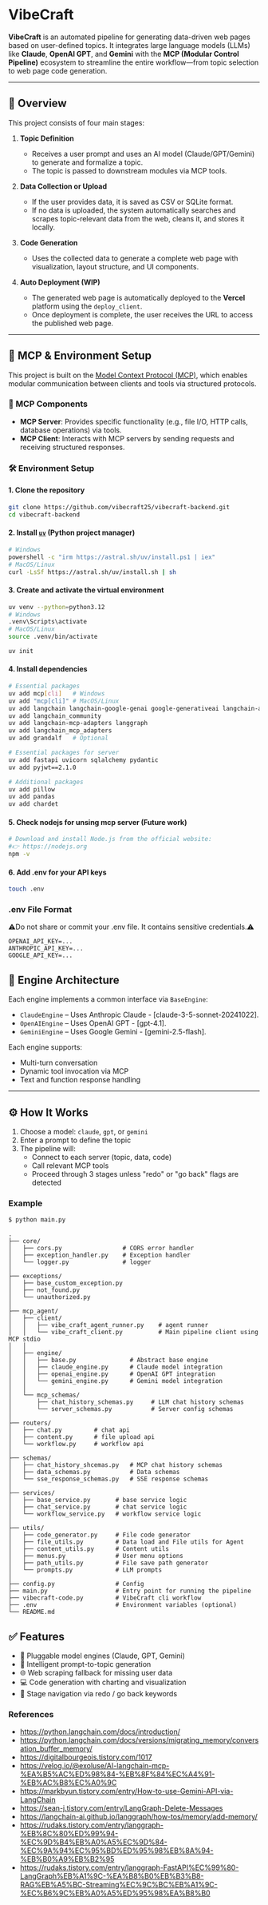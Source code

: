 # VibeCraft

**VibeCraft** is an automated pipeline for generating data-driven web pages based on user-defined topics. It integrates large language models (LLMs) like **Claude**, **OpenAI GPT**, and **Gemini** with the **MCP (Modular Control Pipeline)** ecosystem to streamline the entire workflow—from topic selection to web page code generation.

---

## 🚀 Overview

This project consists of four main stages:

1. **Topic Definition**
   - Receives a user prompt and uses an AI model (Claude/GPT/Gemini) to generate and formalize a topic.
   - The topic is passed to downstream modules via MCP tools.

2. **Data Collection or Upload**
   - If the user provides data, it is saved as CSV or SQLite format.
   - If no data is uploaded, the system automatically searches and scrapes topic-relevant data from the web, cleans it, and stores it locally.

3. **Code Generation**
   - Uses the collected data to generate a complete web page with visualization, layout structure, and UI components.

4. **Auto Deployment (WIP)**
   - The generated web page is automatically deployed to the **Vercel** platform using the `deploy_client`.
   - Once deployment is complete, the user receives the URL to access the published web page.
---

## 🧰 MCP & Environment Setup

This project is built on the [Model Context Protocol (MCP)](https://modelcontextprotocol.io/introduction), which enables modular communication between clients and tools via structured protocols.

### 🔌 MCP Components

- **MCP Server**: Provides specific functionality (e.g., file I/O, HTTP calls, database operations) via tools.  
- **MCP Client**: Interacts with MCP servers by sending requests and receiving structured responses.

### 🛠 Environment Setup
#### 1. Clone the repository
```bash
git clone https://github.com/vibecraft25/vibecraft-backend.git
cd vibecraft-backend
```
#### 2. Install [`uv`](https://github.com/astral-sh/uv) (Python project manager)
```bash
# Windows
powershell -c "irm https://astral.sh/uv/install.ps1 | iex"
# MacOS/Linux
curl -LsSf https://astral.sh/uv/install.sh | sh
```
#### 3. Create and activate the virtual environment
```bash
uv venv --python=python3.12
# Windows
.venv\Scripts\activate
# MacOS/Linux
source .venv/bin/activate

uv init
```
#### 4. Install dependencies
```bash
# Essential packages
uv add mcp[cli]   # Windows
uv add "mcp[cli]" # MacOS/Linux
uv add langchain langchain-google-genai google-generativeai langchain-anthropic
uv add langchain_community
uv add langchain-mcp-adapters langgraph
uv add langchain_mcp_adapters
uv add grandalf   # Optional

# Essential packages for server
uv add fastapi uvicorn sqlalchemy pydantic
uv add pyjwt==2.1.0

# Additional packages
uv add pillow
uv add pandas
uv add chardet
```
#### 5. Check nodejs for unsing mcp server (Future work)
```bash
# Download and install Node.js from the official website:
#👉 https://nodejs.org
npm -v
```
#### 6. Add .env for your API keys
```bash
touch .env
```
### .env File Format
⚠️Do not share or commit your .env file. It contains sensitive credentials.⚠️
```text
OPENAI_API_KEY=...
ANTHROPIC_API_KEY=...
GOOGLE_API_KEY=...
```

## 🧠 Engine Architecture

Each engine implements a common interface via `BaseEngine`:

- `ClaudeEngine` – Uses Anthropic Claude - [claude-3-5-sonnet-20241022].
- `OpenAIEngine` – Uses OpenAI GPT - [gpt-4.1].
- `GeminiEngine` – Uses Google Gemini - [gemini-2.5-flash].

Each engine supports:
- Multi-turn conversation
- Dynamic tool invocation via MCP
- Text and function response handling

---

## ⚙️ How It Works

1. Choose a model: `claude`, `gpt`, or `gemini`
2. Enter a prompt to define the topic
3. The pipeline will:
   - Connect to each server (topic, data, code)
   - Call relevant MCP tools
   - Proceed through 3 stages unless "redo" or "go back" flags are detected

### Example

```bash
$ python main.py
```

```plaintext
.
├── core/
│   ├── cors.py                 # CORS error handler
│   ├── exception_handler.py    # Exception handler
│   └── logger.py               # logger
│
├── exceptions/
│   ├── base_custom_exception.py
│   ├── not_found.py    
│   └── unauthorized.py
│
├── mcp_agent/
│   ├── client/            
│   │   ├── vibe_craft_agent_runner.py    # agent runner   
│   │   └── vibe_craft_client.py          # Main pipeline client using MCP stdio
│   │
│   ├── engine/
│   │   ├── base.py               # Abstract base engine
│   │   ├── claude_engine.py      # Claude model integration
│   │   ├── openai_engine.py      # OpenAI GPT integration
│   │   └── gemini_engine.py      # Gemini model integration
│   │
│   └── mcp_schemas/         
│       ├── chat_history_schemas.py     # LLM chat history schemas
│       └── server_schemas.py           # Server config schemas
│
├── routers/
│   ├── chat.py         # chat api
│   ├── content.py      # file upload api
│   └── workflow.py     # workflow api
│
├── schemas/
│   ├── chat_history_shcemas.py   # MCP chat history schemas
│   ├── data_schemas.py           # Data schemas
│   └── sse_response_schemas.py   # SSE response schemas
│
├── services/
│   ├── base_service.py       # base service logic
│   ├── chat_service.py       # chat service logic
│   └── workflow_service.py   # workflow service logic
│
├── utils/
│   ├── code_generator.py     # File code generator
│   ├── file_utils.py         # Data load and File utils for Agent
│   ├── content_utils.py      # Content utils
│   ├── menus.py              # User menu options
│   ├── path_utils.py         # File save path generator
│   └── prompts.py            # LLM prompts
│
├── config.py                 # Config
├── main.py                   # Entry point for running the pipeline
├── vibecraft-code.py         # VibeCraft cli workflow
├── .env                      # Environment variables (optional)
└── README.md
```

## ✅ Features
- 🔧 Pluggable model engines (Claude, GPT, Gemini)
- 🧠 Intelligent prompt-to-topic generation
- 🌐 Web scraping fallback for missing user data
- 💻 Code generation with charting and visualization
- 🔁 Stage navigation via redo / go back keywords

### References
- https://python.langchain.com/docs/introduction/
- https://python.langchain.com/docs/versions/migrating_memory/conversation_buffer_memory/
- https://digitalbourgeois.tistory.com/1017
- https://velog.io/@exoluse/AI-langchain-mcp-%EA%B5%AC%ED%98%84-%EB%8F%84%EC%A4%91-%EB%AC%B8%EC%A0%9C
- https://markbyun.tistory.com/entry/How-to-use-Gemini-API-via-LangChain
- https://sean-j.tistory.com/entry/LangGraph-Delete-Messages
- https://langchain-ai.github.io/langgraph/how-tos/memory/add-memory/
- https://rudaks.tistory.com/entry/langgraph-%EB%8C%80%ED%99%94-%EC%9D%B4%EB%A0%A5%EC%9D%84-%EC%9A%94%EC%95%BD%ED%95%98%EB%8A%94-%EB%B0%A9%EB%B2%95
- https://rudaks.tistory.com/entry/langgraph-FastAPI%EC%99%80-LangGraph%EB%A1%9C-%EA%B8%B0%EB%B3%B8-RAG%EB%A5%BC-Streaming%EC%9C%BC%EB%A1%9C-%EC%B6%9C%EB%A0%A5%ED%95%98%EA%B8%B0